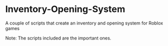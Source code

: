 # Inventory-Opening-System
A couple of scripts that create an inventory and opening system for Roblox games

Note: The scripts included are the important ones. 

